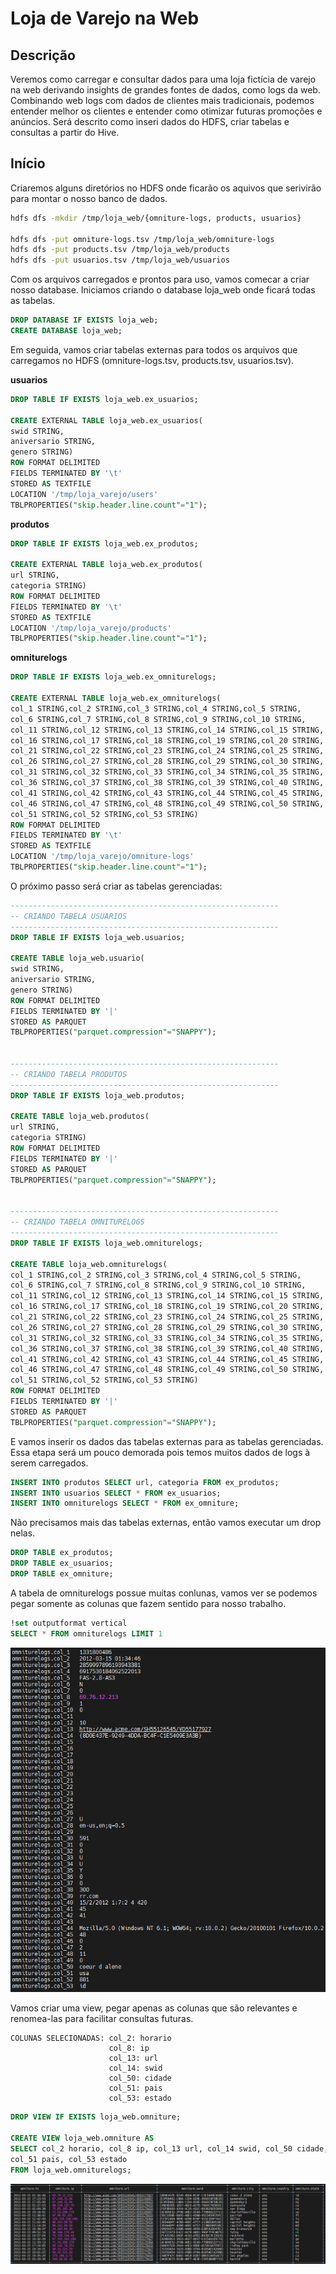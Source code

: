 # Loja de Varejo na Web
 
## Descrição
Veremos como carregar e consultar dados para uma loja fictícia de varejo na web derivando insights de grandes fontes de dados, como logs da web. Combinando web logs com dados de clientes mais tradicionais, podemos entender melhor os clientes e entender como otimizar futuras promoções e anúncios. Será descrito como inseri dados do HDFS, criar tabelas e consultas a partir do Hive.

## Início
Criaremos alguns diretórios no HDFS onde ficarão os aquivos que serivirão para montar o nosso banco de dados.

```Bash
hdfs dfs -mkdir /tmp/loja_web/{omniture-logs, products, usuarios}

hdfs dfs -put omniture-logs.tsv /tmp/loja_web/omniture-logs
hdfs dfs -put products.tsv /tmp/loja_web/products
hdfs dfs -put usuarios.tsv /tmp/loja_web/usuarios
```

Com os arquivos carregados e prontos para uso, vamos comecar a criar nosso database. Iniciamos criando o database loja_web onde ficará todas as tabelas.
```SQL
DROP DATABASE IF EXISTS loja_web;
CREATE DATABASE loja_web;
```


Em seguida, vamos criar tabelas externas para todos os arquivos que carregamos no HDFS (omniture-logs.tsv, products.tsv, usuarios.tsv).

**usuarios**
```SQL
DROP TABLE IF EXISTS loja_web.ex_usuarios;

CREATE EXTERNAL TABLE loja_web.ex_usuarios(
swid STRING,
aniversario STRING,
genero STRING)
ROW FORMAT DELIMITED
FIELDS TERMINATED BY '\t'
STORED AS TEXTFILE
LOCATION '/tmp/loja_varejo/users'
TBLPROPERTIES("skip.header.line.count"="1");
```

**produtos**
```SQL
DROP TABLE IF EXISTS loja_web.ex_produtos;

CREATE EXTERNAL TABLE loja_web.ex_produtos(
url STRING,
categoria STRING)
ROW FORMAT DELIMITED
FIELDS TERMINATED BY '\t'
STORED AS TEXTFILE
LOCATION '/tmp/loja_varejo/products'
TBLPROPERTIES("skip.header.line.count"="1");
```

**omniturelogs**
```SQL
DROP TABLE IF EXISTS loja_web.ex_omniturelogs;

CREATE EXTERNAL TABLE loja_web.ex_omniturelogs(
col_1 STRING,col_2 STRING,col_3 STRING,col_4 STRING,col_5 STRING,
col_6 STRING,col_7 STRING,col_8 STRING,col_9 STRING,col_10 STRING,
col_11 STRING,col_12 STRING,col_13 STRING,col_14 STRING,col_15 STRING,
col_16 STRING,col_17 STRING,col_18 STRING,col_19 STRING,col_20 STRING,
col_21 STRING,col_22 STRING,col_23 STRING,col_24 STRING,col_25 STRING,
col_26 STRING,col_27 STRING,col_28 STRING,col_29 STRING,col_30 STRING,
col_31 STRING,col_32 STRING,col_33 STRING,col_34 STRING,col_35 STRING,
col_36 STRING,col_37 STRING,col_38 STRING,col_39 STRING,col_40 STRING,
col_41 STRING,col_42 STRING,col_43 STRING,col_44 STRING,col_45 STRING,
col_46 STRING,col_47 STRING,col_48 STRING,col_49 STRING,col_50 STRING,
col_51 STRING,col_52 STRING,col_53 STRING)
ROW FORMAT DELIMITED
FIELDS TERMINATED BY '\t'
STORED AS TEXTFILE
LOCATION '/tmp/loja_varejo/omniture-logs'
TBLPROPERTIES("skip.header.line.count"="1");
```

O próximo passo será criar as tabelas gerenciadas:

```SQL
------------------------------------------------------------
-- CRIANDO TABELA USUARIOS
------------------------------------------------------------
DROP TABLE IF EXISTS loja_web.usuarios;

CREATE TABLE loja_web.usuario(
swid STRING,
aniversario STRING,
genero STRING)
ROW FORMAT DELIMITED
FIELDS TERMINATED BY '|'
STORED AS PARQUET
TBLPROPERTIES("parquet.compression"="SNAPPY");


------------------------------------------------------------
-- CRIANDO TABELA PRODUTOS
------------------------------------------------------------
DROP TABLE IF EXISTS loja_web.produtos;

CREATE TABLE loja_web.produtos(
url STRING,
categoria STRING)
ROW FORMAT DELIMITED
FIELDS TERMINATED BY '|'
STORED AS PARQUET
TBLPROPERTIES("parquet.compression"="SNAPPY");


------------------------------------------------------------
-- CRIANDO TABELA OMNITURELOGS
------------------------------------------------------------
DROP TABLE IF EXISTS loja_web.omniturelogs;

CREATE TABLE loja_web.omniturelogs(
col_1 STRING,col_2 STRING,col_3 STRING,col_4 STRING,col_5 STRING,
col_6 STRING,col_7 STRING,col_8 STRING,col_9 STRING,col_10 STRING,
col_11 STRING,col_12 STRING,col_13 STRING,col_14 STRING,col_15 STRING,
col_16 STRING,col_17 STRING,col_18 STRING,col_19 STRING,col_20 STRING,
col_21 STRING,col_22 STRING,col_23 STRING,col_24 STRING,col_25 STRING,
col_26 STRING,col_27 STRING,col_28 STRING,col_29 STRING,col_30 STRING,
col_31 STRING,col_32 STRING,col_33 STRING,col_34 STRING,col_35 STRING,
col_36 STRING,col_37 STRING,col_38 STRING,col_39 STRING,col_40 STRING,
col_41 STRING,col_42 STRING,col_43 STRING,col_44 STRING,col_45 STRING,
col_46 STRING,col_47 STRING,col_48 STRING,col_49 STRING,col_50 STRING,
col_51 STRING,col_52 STRING,col_53 STRING)
ROW FORMAT DELIMITED
FIELDS TERMINATED BY '|'
STORED AS PARQUET
TBLPROPERTIES("parquet.compression"="SNAPPY");
```

E vamos inserir os dados das tabelas externas para as tabelas gerenciadas. Essa etapa será um pouco demorada pois temos muitos dados de logs à serem carregados.

```SQL
INSERT INTO produtos SELECT url, categoria FROM ex_produtos;
INSERT INTO usuarios SELECT * FROM ex_usuarios;
INSERT INTO omniturelogs SELECT * FROM ex_omniture;
```

Não precisamos mais das tabelas externas, então vamos executar um drop nelas.

```SQL
DROP TABLE ex_produtos;
DROP TABLE ex_usuarios;
DROP TABLE ex_omniture;
```

A tabela de omniturelogs possue muitas conlunas, vamos ver se podemos pegar somente as colunas que fazem sentido para nosso trabalho. 
```SQL
!set outputformat vertical
SELECT * FROM omniturelogs LIMIT 1
```

![omniturelogs](https://github.com/BrunoHarlis/loja_de_varejo_na_web/blob/main/imagens/omniturelogs.png)

Vamos criar uma view, pegar apenas as colunas que são relevantes e renomea-las para facilitar consultas futuras.
```
COLUNAS SELECIONADAS: col_2: horario
                      col_8: ip
                      col_13: url
                      col_14: swid
                      col_50: cidade
                      col_51: pais
                      col_53: estado
```
```SQL
DROP VIEW IF EXISTS loja_web.omniture;

CREATE VIEW loja_web.omniture AS
SELECT col_2 horario, col_8 ip, col_13 url, col_14 swid, col_50 cidade,
col_51 pais, col_53 estado
FROM loja_web.omniturelogs;
```

![omniture_view](https://github.com/BrunoHarlis/loja_de_varejo_na_web/blob/main/imagens/view_omniture.png)



